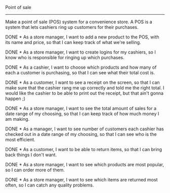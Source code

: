 Point of sale
************************************************
Make a point of sale (POS) system for a convenience store. A POS is a system that lets cashiers ring up customers for their purchases.

DONE * As a store manager, I want to add a new product to the POS, with its name and price, so that I can keep track of what we're selling.

DONE * As a store manager, I want to create logins for my cashiers, so I know who is responsible for ringing up which purchases.

DONE * As a cashier, I want to choose which products and how many of each a customer is purchasing, so that I can see what their total cost is.

DONE * As a customer, I want to see a receipt on the screen, so that I can make sure that the cashier rang me up correctly and told me the right total. I would like the cashier to be able to print out the receipt, but that ain't gonna happen ;)

DONE * As a store manager, I want to see the total amount of sales for a date range of my choosing, so that I can keep track of how much money I am making.

DONE * As a manager, I want to see number of customers each cashier has checked out in a date range of my choosing, so that I can see who is the most efficient.

DONE * As a customer, I want to be able to return items, so that I can bring back things I don't want.

DONE * As a store manager, I want to see which products are most popular, so I can order more of them.

DONE * As a store manager, I want to see which items are returned most often, so I can catch any quality problems.
